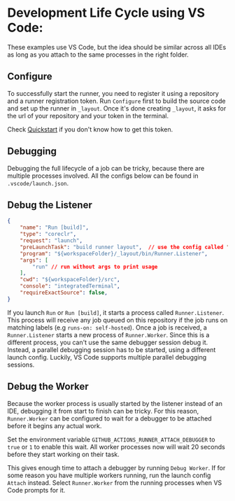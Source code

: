 # Development Life Cycle using VS Code:

These examples use VS Code, but the idea should be similar across all IDEs as long as you attach to the same processes in the right folder.
## Configure

To successfully start the runner, you need to register it using a repository and a runner registration token.
Run `Configure` first to build the source code and set up the runner in `_layout`.
Once it's done creating `_layout`, it asks for the url of your repository and your token in the terminal.

Check [Quickstart](../contribute.md#quickstart-run-a-job-from-a-real-repository) if you don't know how to get this token.

## Debugging

Debugging the full lifecycle of a job can be tricky, because there are multiple processes involved.
All the configs below can be found in `.vscode/launch.json`.

## Debug the Listener

```json
{
    "name": "Run [build]",
    "type": "coreclr",
    "request": "launch",
    "preLaunchTask": "build runner layout",  // use the config called "Run" to launch without rebuild
    "program": "${workspaceFolder}/_layout/bin/Runner.Listener",
    "args": [
        "run" // run without args to print usage
    ],
    "cwd": "${workspaceFolder}/src",
    "console": "integratedTerminal",
    "requireExactSource": false,
}
```

If you launch `Run` or `Run [build]`, it starts a process called `Runner.Listener`.
This process will receive any job queued on this repository if the job runs on matching labels (e.g `runs-on: self-hosted`).
Once a job is received, a `Runner.Listener` starts a new process of `Runner.Worker`.
Since this is a different process, you can't use the same debugger session debug it.
Instead, a parallel debugging session has to be started, using a different launch config.
Luckily, VS Code supports multiple parallel debugging sessions.

## Debug the Worker

Because the worker process is usually started by the listener instead of an IDE, debugging it from start to finish can be tricky.
For this reason, `Runner.Worker` can be configured to wait for a debugger to be attached before it begins any actual work.

Set the environment variable `GITHUB_ACTIONS_RUNNER_ATTACH_DEBUGGER` to `true` or `1` to enable this wait.
All worker processes now will wait 20 seconds before they start working on their task.

This gives enough time to attach a debugger by running `Debug Worker`.
If for some reason you have multiple workers running, run the launch config `Attach` instead.
Select `Runner.Worker` from the running processes when VS Code prompts for it.
